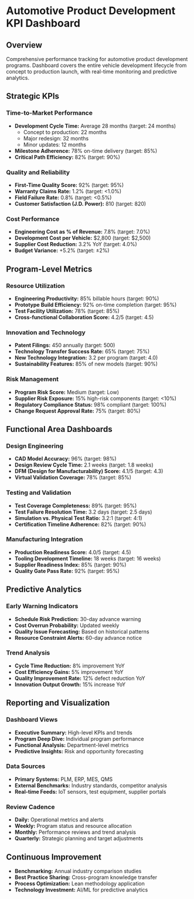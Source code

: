 # Automotive Product Development KPI Dashboard

## Overview
Comprehensive performance tracking for automotive product development programs. Dashboard covers the entire vehicle development lifecycle from concept to production launch, with real-time monitoring and predictive analytics.

## Strategic KPIs

### Time-to-Market Performance
- **Development Cycle Time:** Average 28 months (target: 24 months)
  - Concept to production: 22 months
  - Major redesign: 32 months
  - Minor updates: 12 months
- **Milestone Adherence:** 78% on-time delivery (target: 85%)
- **Critical Path Efficiency:** 82% (target: 90%)

### Quality and Reliability
- **First-Time Quality Score:** 92% (target: 95%)
- **Warranty Claims Rate:** 1.2% (target: <1.0%)
- **Field Failure Rate:** 0.8% (target: <0.5%)
- **Customer Satisfaction (J.D. Power):** 810 (target: 820)

### Cost Performance
- **Engineering Cost as % of Revenue:** 7.8% (target: 7.0%)
- **Development Cost per Vehicle:** $2,800 (target: $2,500)
- **Supplier Cost Reduction:** 3.2% YoY (target: 4.0%)
- **Budget Variance:** +5.2% (target: ±2%)

## Program-Level Metrics

### Resource Utilization
- **Engineering Productivity:** 85% billable hours (target: 90%)
- **Prototype Build Efficiency:** 92% on-time completion (target: 95%)
- **Test Facility Utilization:** 78% (target: 85%)
- **Cross-functional Collaboration Score:** 4.2/5 (target: 4.5)

### Innovation and Technology
- **Patent Filings:** 450 annually (target: 500)
- **Technology Transfer Success Rate:** 65% (target: 75%)
- **New Technology Integration:** 3.2 per program (target: 4.0)
- **Sustainability Features:** 85% of new models (target: 90%)

### Risk Management
- **Program Risk Score:** Medium (target: Low)
- **Supplier Risk Exposure:** 15% high-risk components (target: <10%)
- **Regulatory Compliance Status:** 98% compliant (target: 100%)
- **Change Request Approval Rate:** 75% (target: 80%)

## Functional Area Dashboards

### Design Engineering
- **CAD Model Accuracy:** 96% (target: 98%)
- **Design Review Cycle Time:** 2.1 weeks (target: 1.8 weeks)
- **DFM (Design for Manufacturability) Score:** 4.1/5 (target: 4.3)
- **Virtual Validation Coverage:** 78% (target: 85%)

### Testing and Validation
- **Test Coverage Completeness:** 89% (target: 95%)
- **Test Failure Resolution Time:** 3.2 days (target: 2.5 days)
- **Simulation vs. Physical Test Ratio:** 3.2:1 (target: 4:1)
- **Certification Timeline Adherence:** 82% (target: 90%)

### Manufacturing Integration
- **Production Readiness Score:** 4.0/5 (target: 4.5)
- **Tooling Development Timeline:** 18 weeks (target: 16 weeks)
- **Supplier Readiness Index:** 85% (target: 90%)
- **Quality Gate Pass Rate:** 92% (target: 95%)

## Predictive Analytics

### Early Warning Indicators
- **Schedule Risk Prediction:** 30-day advance warning
- **Cost Overrun Probability:** Updated weekly
- **Quality Issue Forecasting:** Based on historical patterns
- **Resource Constraint Alerts:** 60-day advance notice

### Trend Analysis
- **Cycle Time Reduction:** 8% improvement YoY
- **Cost Efficiency Gains:** 5% improvement YoY
- **Quality Improvement Rate:** 12% defect reduction YoY
- **Innovation Output Growth:** 15% increase YoY

## Reporting and Visualization

### Dashboard Views
- **Executive Summary:** High-level KPIs and trends
- **Program Deep Dive:** Individual program performance
- **Functional Analysis:** Department-level metrics
- **Predictive Insights:** Risk and opportunity forecasting

### Data Sources
- **Primary Systems:** PLM, ERP, MES, QMS
- **External Benchmarks:** Industry standards, competitor analysis
- **Real-time Feeds:** IoT sensors, test equipment, supplier portals

### Review Cadence
- **Daily:** Operational metrics and alerts
- **Weekly:** Program status and resource allocation
- **Monthly:** Performance reviews and trend analysis
- **Quarterly:** Strategic planning and target adjustments

## Continuous Improvement
- **Benchmarking:** Annual industry comparison studies
- **Best Practice Sharing:** Cross-program knowledge transfer
- **Process Optimization:** Lean methodology application
- **Technology Investment:** AI/ML for predictive analytics
